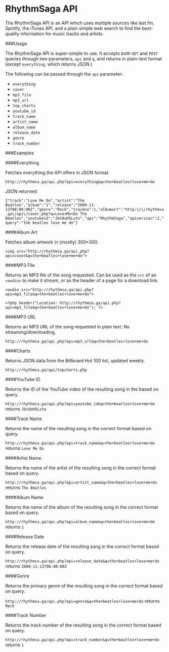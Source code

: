 RhythmSaga API
==============

The RhythmSaga API is an API which uses multiple sources like last.fm, Spotify, the iTunes API, and a plain simple web search to find the best-quality information for music tracks and artists.

###Usage

The RhythmSaga API is super-simple to use. It accepts both `GET` and `POST` queries through two parameters, `api` and `q`, and returns in plain-text format (except `everything`, which returns JSON.)

The following can be passed through the `api` parameter:
- `everything`
- `cover`
- `mp3_file`
- `mp3_url`
- `top_charts`
- `youtube_id`
- `track_name`
- `artist_name`
- `album_name`
- `release_date`
- `genre`
- `track_number`

###Examples

####Everything

Fetches everything the API offers in JSON format.

`http://rhythmsa.ga/api.php?api=everything&q=the+beatles+love+me+do`

JSON returned:

`{"track":"Love Me Do","artist":"The Beatles","album":"1","release":"2000-11-13T08:00:00Z","genre":"Rock","trackno":1,"albumart":"http:\/\/rhythmsa.ga\/api\/cover.php?q=Love+Me+Do The Beatles","youtubeid":"Jbt8oH5Lxto","api":"RhythmSaga","apiversion":2,"query":"the beatles love me do"}`

####Album Art

Fetches album artwork in (mostly) 300*300.

`<img src="http://rhythmsa.ga/api.php?api=cover&q=the+beatles+love+me+do">`

####MP3 File

Returns an MP3 file of the song requested. 
Can be used as the `src` of an `<audio>` to make it stream, or as the header of a page for a download link.

`<audio src="http://rhythmsa.ga/api.php?api=mp3_file&q=the+beatles+love+me+do">`

`<?php header("Location: http://rhythmsa.ga/api.php?api=mp3_file&q=the+beatles+love+me+do"); ?>`

####MP3 URL

Returns an MP3 URL of the song requested in plain text. No streaming/downloading.

`http://rhythmsa.ga/api.php?api=mp3_url&q=the+beatles+love+me+do`

####Charts

Returns JSON data from the Billboard Hot 100 list, updated weekly.

`http://rhythmsa.ga/api/topcharts.php`

####YouTube ID

Returns the ID of the YouTube video of the resulting song in the based on query.

`http://rhythmsa.ga/api.php?api=youtube_id&q=the+beatles+love+me+do` returns `Jbt8oH5Lxto`

####Track Name

Returns the name of the resulting song in the correct format based on query.

`http://rhythmsa.ga/api.php?api=track_name&q=the+beatles+love+me+do` returns `Love Me Do`

####Artist Name

Returns the name of the artist of the resulting song in the correct format based on query.

`http://rhythmsa.ga/api.php?api=artist_name&q=the+beatles+love+me+do` returns `The Beatles`

####Album Name

Returns the name of the album of the resulting song in the correct format based on query.

`http://rhythmsa.ga/api.php?api=album_name&q=the+beatles+love+me+do` returns `1`

####Release Date

Returns the release date of the resulting song in the correct format based on query.

`http://rhythmsa.ga/api.php?api=release_date&q=the+beatles+love+me+do` returns `2000-11-13T08:00:00Z`

####Genre

Returns the primary genre of the resulting song in the correct format based on query.

`http://rhythmsa.ga/api.php?api=genre&q=the+beatles+love+me+do` returns `Rpck`

####Track Number

Returns the track number of the resulting song in the correct format based on query.

`http://rhythmsa.ga/api.php?api=track_number&q=the+beatles+love+me+do` returns `1`
